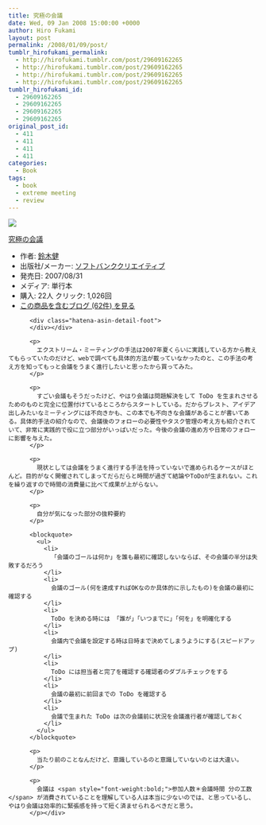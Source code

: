 ```yaml
---
title: 究極の会議
date: Wed, 09 Jan 2008 15:00:00 +0000
author: Hiro Fukami
layout: post
permalink: /2008/01/09/post/
tumblr_hirofukami_permalink:
  - http://hirofukami.tumblr.com/post/29609162265
  - http://hirofukami.tumblr.com/post/29609162265
  - http://hirofukami.tumblr.com/post/29609162265
  - http://hirofukami.tumblr.com/post/29609162265
tumblr_hirofukami_id:
  - 29609162265
  - 29609162265
  - 29609162265
  - 29609162265
original_post_id:
  - 411
  - 411
  - 411
  - 411
categories:
  - Book
tags:
  - book
  - extreme meeting
  - review
---
```

<div class="section">
  <div class="hatena-asin-detail">
    <p>
      <a href="http://www.amazon.co.jp/gp/product/4797341831/ref=as_li_tf_il?ie=UTF8&camp=247&creative=1211&creativeASIN=4797341831&linkCode=as2&tag=dsea-22" target="_blank"><img border="0" src="http://ws.assoc-amazon.jp/widgets/q?_encoding=UTF8&ASIN=4797341831&Format=_SL160_&ID=AsinImage&MarketPlace=JP&ServiceVersion=20070822&WS=1&tag=dsea-22" /></a><img src="http://www.assoc-amazon.jp/e/ir?t=dsea-22&l=as2&o=9&a=4797341831" width="1" height="1" border="0" alt="" style="border:none!important;margin:0!important;" /> <div class="hatena-asin-detail-info">
        <p>
          <a href="http://www.amazon.co.jp/gp/product/4797341831/ref=as_li_tf_tl?ie=UTF8&camp=247&creative=1211&creativeASIN=4797341831&linkCode=as2&tag=dsea-22" target="_blank">究極の会議</a><img src="http://www.assoc-amazon.jp/e/ir?t=dsea-22&l=as2&o=9&a=4797341831" width="1" height="1" border="0" alt="" style="border:none!important;margin:0!important;" /> <ul>
            <li>
              <span class="hatena-asin-detail-label">作者:</span> <a href="http://d.hatena.ne.jp/keyword/%CE%EB%CC%DA%B7%F2" class="keyword" target="_blank">鈴木健</a>
            </li>
            <li>
              <span class="hatena-asin-detail-label">出版社/メーカー:</span> <a href="http://d.hatena.ne.jp/keyword/%A5%BD%A5%D5%A5%C8%A5%D0%A5%F3%A5%AF%A5%AF%A5%EA%A5%A8%A5%A4%A5%C6%A5%A3%A5%D6" class="keyword" target="_blank">ソフトバンククリエイティブ</a>
            </li>
            <li>
              <span class="hatena-asin-detail-label">発売日:</span> 2007/08/31
            </li>
            <li>
              <span class="hatena-asin-detail-label">メディア:</span> 単行本
            </li>
            <li>
              <span class="hatena-asin-detail-label">購入</span>: 22人 <span class="hatena-asin-detail-label">クリック</span>: 1,026回
            </li>
            <li>
              <a href="http://d.hatena.ne.jp/asin/4797341831" target="_blank">この商品を含むブログ (62件) を見る</a>
            </li>
          </ul></div> 
          
          <div class="hatena-asin-detail-foot">
          </div></div> 
          
          <p>
            エクストリーム・ミーティングの手法は2007年夏くらいに実践している方から教えてもらっていたのだけど、webで調べても具体的方法が載っていなかったのと、この手法の考え方を知ってもっと会議をうまく進行したいと思ったから買ってみた。
          </p>
          
          <p>
            すごい会議もそうだったけど、やはり会議は問題解決をして ToDo を生まれさせるためのものと完全に位置付けているところからスタートしている。だからブレスト、アイデア出しみたいなミーティングには不向きかも、この本でも不向きな会議があることが書いてある。具体的手法の紹介なので、会議後のフォローの必要性やタスク管理の考え方も紹介されていて、非常に実践的で役に立つ部分がいっぱいだった。今後の会議の進め方や日常のフォローに影響を与えた。
          </p>
          
          <p>
            現状としては会議をうまく進行する手法を持っていないで進められるケースがほとんど。目的がなく開催されてしまってだらだらと時間が過ぎて結論やToDoが生まれない。これを繰り返すので時間の消費量に比べて成果が上がらない。
          </p>
          
          <p>
            自分が気になった部分の抜粋要約
          </p>
          
          <blockquote>
            <ul>
              <li>
                「会議のゴールは何か」を誰も最初に確認しないならば、その会議の半分は失敗するだろう
              </li>
              <li>
                会議のゴール(何を達成すればOKなのか具体的に示したもの)を会議の最初に確認する
              </li>
              <li>
                ToDo を決める時には 「誰が」「いつまでに」「何を」を明確化する
              </li>
              <li>
                会議内で会議を設定する時は日時まで決めてしまうようにする(スピードアップ)
              </li>
              <li>
                ToDo には担当者と完了を確認する確認者のダブルチェックをする
              </li>
              <li>
                会議の最初に前回までの ToDo を確認する
              </li>
              <li>
                会議で生まれた ToDo は次の会議前に状況を会議進行者が確認しておく
              </li>
            </ul>
          </blockquote>
          
          <p>
            当たり前のことなんだけど、意識しているのと意識していないのとは大違い。
          </p>
          
          <p>
            会議は <span style="font-weight:bold;">参加人数＊会議時間 分の工数</span> が消費されていることを理解している人は本当に少ないのでは、と思っているし、やはり会議は効率的に緊張感を持って短く済ませられるべきだと思う。
          </p></div>